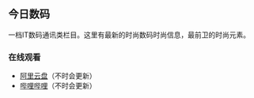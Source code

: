 ## 今日数码
一档IT数码通讯类栏目。这里有最新的时尚数码时尚信息，最前卫的时尚元素。

### 在线观看
- [阿里云盘](https://www.aliyundrive.com/s/6YJheEPgJ1p)（不时会更新）
- [哔哩哔哩](https://space.bilibili.com/673421528/channel/collectiondetail?sid=538429)（不时会更新）
